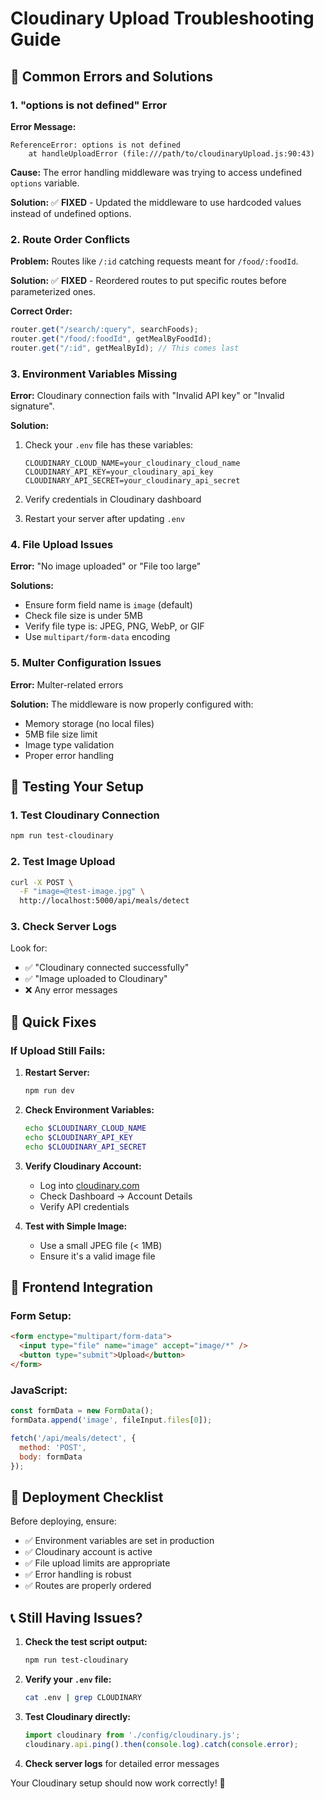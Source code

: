 # Cloudinary Upload Troubleshooting Guide

## 🚨 Common Errors and Solutions

### 1. "options is not defined" Error

**Error Message:**
```
ReferenceError: options is not defined
    at handleUploadError (file:///path/to/cloudinaryUpload.js:90:43)
```

**Cause:** The error handling middleware was trying to access undefined `options` variable.

**Solution:** ✅ **FIXED** - Updated the middleware to use hardcoded values instead of undefined options.

### 2. Route Order Conflicts

**Problem:** Routes like `/:id` catching requests meant for `/food/:foodId`.

**Solution:** ✅ **FIXED** - Reordered routes to put specific routes before parameterized ones.

**Correct Order:**
```javascript
router.get("/search/:query", searchFoods);
router.get("/food/:foodId", getMealByFoodId);
router.get("/:id", getMealById); // This comes last
```

### 3. Environment Variables Missing

**Error:** Cloudinary connection fails with "Invalid API key" or "Invalid signature".

**Solution:**
1. Check your `.env` file has these variables:
   ```env
   CLOUDINARY_CLOUD_NAME=your_cloudinary_cloud_name
   CLOUDINARY_API_KEY=your_cloudinary_api_key
   CLOUDINARY_API_SECRET=your_cloudinary_api_secret
   ```

2. Verify credentials in Cloudinary dashboard
3. Restart your server after updating `.env`

### 4. File Upload Issues

**Error:** "No image uploaded" or "File too large"

**Solutions:**
- Ensure form field name is `image` (default)
- Check file size is under 5MB
- Verify file type is: JPEG, PNG, WebP, or GIF
- Use `multipart/form-data` encoding

### 5. Multer Configuration Issues

**Error:** Multer-related errors

**Solution:** The middleware is now properly configured with:
- Memory storage (no local files)
- 5MB file size limit
- Image type validation
- Proper error handling

## 🧪 Testing Your Setup

### 1. Test Cloudinary Connection
```bash
npm run test-cloudinary
```

### 2. Test Image Upload
```bash
curl -X POST \
  -F "image=@test-image.jpg" \
  http://localhost:5000/api/meals/detect
```

### 3. Check Server Logs
Look for:
- ✅ "Cloudinary connected successfully"
- ✅ "Image uploaded to Cloudinary"
- ❌ Any error messages

## 🔧 Quick Fixes

### If Upload Still Fails:

1. **Restart Server:**
   ```bash
   npm run dev
   ```

2. **Check Environment Variables:**
   ```bash
   echo $CLOUDINARY_CLOUD_NAME
   echo $CLOUDINARY_API_KEY
   echo $CLOUDINARY_API_SECRET
   ```

3. **Verify Cloudinary Account:**
   - Log into [cloudinary.com](https://cloudinary.com)
   - Check Dashboard → Account Details
   - Verify API credentials

4. **Test with Simple Image:**
   - Use a small JPEG file (< 1MB)
   - Ensure it's a valid image file

## 📱 Frontend Integration

### Form Setup:
```html
<form enctype="multipart/form-data">
  <input type="file" name="image" accept="image/*" />
  <button type="submit">Upload</button>
</form>
```

### JavaScript:
```javascript
const formData = new FormData();
formData.append('image', fileInput.files[0]);

fetch('/api/meals/detect', {
  method: 'POST',
  body: formData
});
```

## 🚀 Deployment Checklist

Before deploying, ensure:
- ✅ Environment variables are set in production
- ✅ Cloudinary account is active
- ✅ File upload limits are appropriate
- ✅ Error handling is robust
- ✅ Routes are properly ordered

## 📞 Still Having Issues?

1. **Check the test script output:**
   ```bash
   npm run test-cloudinary
   ```

2. **Verify your `.env` file:**
   ```bash
   cat .env | grep CLOUDINARY
   ```

3. **Test Cloudinary directly:**
   ```javascript
   import cloudinary from './config/cloudinary.js';
   cloudinary.api.ping().then(console.log).catch(console.error);
   ```

4. **Check server logs** for detailed error messages

Your Cloudinary setup should now work correctly! 🎉

